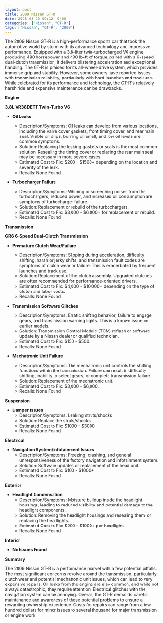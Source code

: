 ```yaml
---
layout: post
title: 2009 Nissan GT-R
date: 2025-03-20 09:12 -0400
categories: ["Nissan", "GT-R"]
tags: ["Nissan", "GT-R", "2009"]
---
```

The 2009 Nissan GT-R is a high-performance sports car that took the automotive world by storm with its advanced technology and impressive performance. Equipped with a 3.8-liter twin-turbocharged V6 engine producing 480 horsepower and 430 lb-ft of torque, paired with a 6-speed dual-clutch transmission, it delivers blistering acceleration and exceptional handling. The GT-R is praised for its all-wheel-drive system, which provides immense grip and stability. However, some owners have reported issues with transmission reliability, particularly with hard launches and track use. While celebrated for its performance and technology, the GT-R's relatively harsh ride and expensive maintenance can be drawbacks.

**Engine**

**3.8L VR38DETT Twin-Turbo V6**

*   **Oil Leaks**
    *   Description/Symptoms: Oil leaks can develop from various locations, including the valve cover gaskets, front timing cover, and rear main seal. Visible oil drips, burning oil smell, and low oil levels are common symptoms.
    *   Solution: Replacing the leaking gaskets or seals is the most common solution. Resealing the timing cover or replacing the rear main seal may be necessary in more severe cases.
    *   Estimated Cost to Fix: $200 - $1500+ depending on the location and severity of the leak.
    *   Recalls: None Found

*   **Turbocharger Failure**
    *   Description/Symptoms: Whining or screeching noises from the turbochargers, reduced power, and increased oil consumption are symptoms of turbocharger failure.
    *   Solution: Replacement or rebuild of the turbochargers.
    *   Estimated Cost to Fix: $3,000 - $6,000+ for replacement or rebuild.
    *   Recalls: None Found

**Transmission**

**GR6 6-Speed Dual-Clutch Transmission**

*   **Premature Clutch Wear/Failure**
    *   Description/Symptoms: Slipping during acceleration, difficulty shifting, harsh or jerky shifts, and transmission fault codes are symptoms of clutch wear or failure. This is exacerbated by frequent launches and track use.
    *   Solution: Replacement of the clutch assembly. Upgraded clutches are often recommended for performance-oriented drivers.
    *   Estimated Cost to Fix: $4,000 - $10,000+ depending on the type of clutch and labor costs.
    *   Recalls: None Found

*   **Transmission Software Glitches**
    *   Description/Symptoms: Erratic shifting behavior, failure to engage gears, and transmission warning lights. This is a known issue on earlier models.
    *   Solution: Transmission Control Module (TCM) reflash or software update by a Nissan dealer or qualified technician.
    *   Estimated Cost to Fix: $150 - $500.
    *   Recalls: None Found

*   **Mechatronic Unit Failure**
    *   Description/Symptoms: The mechatronic unit controls the shifting functions within the transmission. Failure can result in difficulty shifting, inability to select gears, or complete transmission failure.
    *   Solution: Replacement of the mechatronic unit.
    *   Estimated Cost to Fix: $3,000 - $6,000.
    *   Recalls: None Found

**Suspension**

*   **Damper Issues**
    * Description/Symptoms: Leaking struts/shocks
    * Solution: Replace the struts/shocks.
    * Estimated Cost to Fix: $1000 - $3000
    * Recalls: None Found

**Electrical**

*   **Navigation System/Infotainment Issues**
    *   Description/Symptoms: Freezing, crashing, and general unresponsiveness of the factory navigation and infotainment system.
    *   Solution: Software updates or replacement of the head unit.
    *   Estimated Cost to Fix: $100 - $1000+
    *   Recalls: None Found

**Exterior**

*   **Headlight Condensation**
    *   Description/Symptoms: Moisture buildup inside the headlight housings, leading to reduced visibility and potential damage to the headlight components.
    *   Solution: Removing the headlight housings and resealing them, or replacing the headlights.
    *   Estimated Cost to Fix: $200 - $1000+ per headlight.
    *   Recalls: None Found

**Interior**

*   **No Issues Found**

**Summary**

The 2009 Nissan GT-R is a performance marvel with a few potential pitfalls. The most significant concerns revolve around the transmission, particularly clutch wear and potential mechatronic unit issues, which can lead to very expensive repairs. Oil leaks from the engine are also common, and while not always catastrophic, they require attention. Electrical glitches with the navigation system can be annoying. Overall, the GT-R demands careful maintenance and awareness of these potential problems to ensure a rewarding ownership experience. Costs for repairs can range from a few hundred dollars for minor issues to several thousand for major transmission or engine work.

